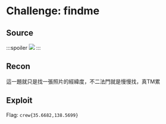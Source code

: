 # Challenge: findme
## Source
:::spoiler
![](https://hackmd.io/_uploads/HkL1AbiKn.png)
:::
## Recon
這一題就只是找一張照片的經緯度，不二法門就是慢慢找，真TM累
## Exploit
Flag: `crew{35.6682,138.5699}`